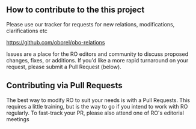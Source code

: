 ## How to contribute to the this project

Please use our tracker for requests for new relations, modifications, clarifications etc

https://github.com/oborel/obo-relations

Issues are a place for the RO editors and community to discuss proposed changes, fixes, or additions. If you'd like a more rapid turnaround on your request, please submit a Pull Request (below).

## Contributing via Pull Requests

The best way to modify RO to suit your needs is with a Pull Requests. This requires a little training, but is the way to go if you intend to work with RO regularly. 
To fast-track your PR, please also attend one of RO's editorial meetings
